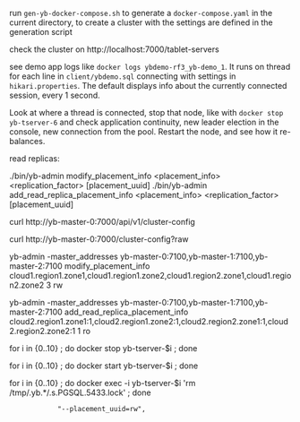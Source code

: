 run `gen-yb-docker-compose.sh` to generate a `docker-compose.yaml` in the current directory, to create a cluster with the settings are defined in the generation script

check the cluster on http://localhost:7000/tablet-servers

see demo app logs like `docker logs ybdemo-rf3_yb-demo_1`. It runs on thread for each line in `client/ybdemo.sql` connecting with settings in `hikari.properties`. The default displays info about the currently connected session, every 1 second.

Look at where a thread is connected, stop that node, like with `docker stop yb-tserver-6` and check application continuity, new leader election in the console, new connection from the pool. Restart the node, and see how it re-balances.


read replicas:

./bin/yb-admin modify_placement_info <placement_info> <replication_factor> [placement_uuid]
./bin/yb-admin add_read_replica_placement_info <placement_info> <replication_factor> [placement_uuid]


curl http://yb-master-0:7000/api/v1/cluster-config

curl http://yb-master-0:7000/cluster-config?raw

yb-admin -master_addresses yb-master-0:7100,yb-master-1:7100,yb-master-2:7100 modify_placement_info cloud1.region1.zone1,cloud1.region1.zone2,cloud1.region2.zone1,cloud1.region2.zone2 3 rw

yb-admin -master_addresses yb-master-0:7100,yb-master-1:7100,yb-master-2:7100 add_read_replica_placement_info cloud2.region1.zone1:1,cloud2.region1.zone2:1,cloud2.region2.zone1:1,cloud2.region2.zone2:1 1 ro

for i in {0..10} ; do docker stop yb-tserver-$i ; done

for i in {0..10} ; do docker start yb-tserver-$i ; done


for i in {0..10} ; do docker exec -i yb-tserver-$i 'rm /tmp/.yb.*/.s.PGSQL.5433.lock' ; done


                "--placement_uuid=rw",


